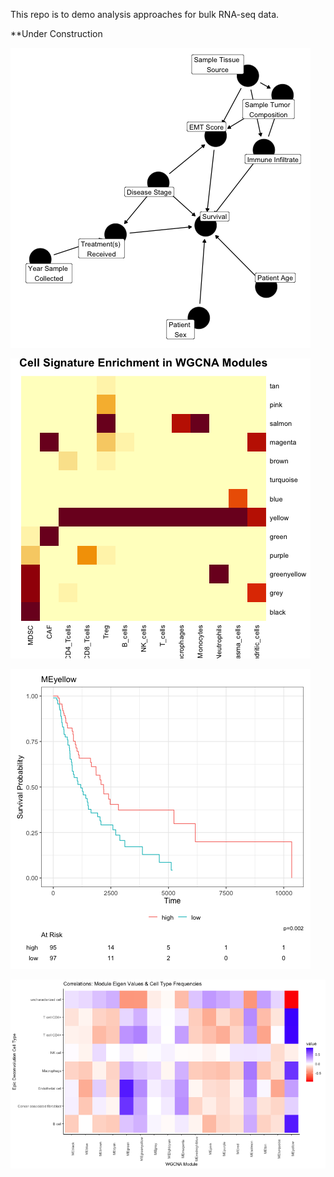 This repo is to demo analysis approaches for bulk RNA-seq data. 

**Under Construction

![alt text](https://github.com/SciOmics/TCGA_Melanoma_RNASeq/blob/main/outputs/DAG.png?raw=true)

![alt_text](https://github.com/SciOmics/TCGA_Melanoma_RNASeq/blob/main/outputs/cell_types_in_WGCNA_modules.png?raw=true)

![alt_text](https://github.com/SciOmics/TCGA_Melanoma_RNASeq/blob/main/outputs/yellow_module_survival.png)

![alt_text](https://github.com/SciOmics/TCGA_Melanoma_RNASeq/blob/main/outputs/module_deconvolution_correlations.png)